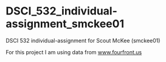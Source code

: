 # DSCI_532_individual-assignment_smckee01

DSCI 532 individual-assignment for Scout McKee (smckee01)

For this project I am using data from www.fourfront.us

